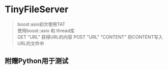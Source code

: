 # TinyFileServer
> boost asio初次使用TAT<br/>
> 使用boost::asio 和 thread库<br/>
> GET "URL" 获得URL的内容
> POST "URL" "CONTENT" 将CONTENT写入URL的文件中

## 附赠Python用于测试
